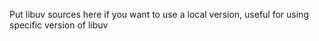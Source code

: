 Put libuv sources here if you want to use a local version, useful for
using specific version of libuv

